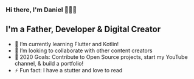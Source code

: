 ### Hi there, I'm Daniel 👋🇨🇦

## I'm a Father, Developer & Digital Creator
- 🌱 I’m currently learning Flutter and Kotlin!
- 👯 I’m looking to collaborate with other content creators
- 🥅 2020 Goals: Contribute to Open Source projects, start my YouTube channel, & build a portfolio!
- ⚡ Fun fact: I have a stutter and love to read
